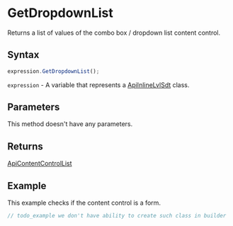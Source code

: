 # GetDropdownList

Returns a list of values of the combo box / dropdown list content control.

## Syntax

```javascript
expression.GetDropdownList();
```

`expression` - A variable that represents a [ApiInlineLvlSdt](../ApiInlineLvlSdt.md) class.

## Parameters

This method doesn't have any parameters.

## Returns

[ApiContentControlList](../../ApiContentControlList/ApiContentControlList.md)

## Example

This example checks if the content control is a form.

```javascript editor-
// todo_example we don't have ability to create such class in builder
```
